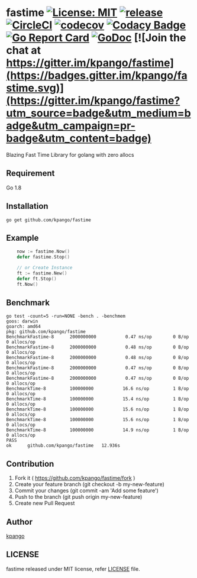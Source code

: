# fastime [![License: MIT](https://img.shields.io/badge/License-MIT-blue.svg)](https://opensource.org/licenses/MIT) [![release](https://img.shields.io/github/release/kpango/fastime.svg)](https://github.com/kpango/fastime/releases/latest) [![CircleCI](https://circleci.com/gh/kpango/fastime.svg?style=shield)](https://circleci.com/gh/kpango/fastime) [![codecov](https://codecov.io/gh/kpango/fastime/branch/master/graph/badge.svg)](https://codecov.io/gh/kpango/fastime) [![Codacy Badge](https://api.codacy.com/project/badge/Grade/a6e544eee7bc49e08a000bb10ba3deed)](https://www.codacy.com/app/i.can.feel.gravity/fastime?utm_source=github.com&amp;utm_medium=referral&amp;utm_content=kpango/fastime&amp;utm_campaign=Badge_Grade) [![Go Report Card](https://goreportcard.com/badge/github.com/kpango/fastime)](https://goreportcard.com/report/github.com/kpango/fastime) [![GoDoc](http://godoc.org/github.com/kpango/fastime?status.svg)](http://godoc.org/github.com/kpango/fastime) [![Join the chat at https://gitter.im/kpango/fastime](https://badges.gitter.im/kpango/fastime.svg)](https://gitter.im/kpango/fastime?utm_source=badge&utm_medium=badge&utm_campaign=pr-badge&utm_content=badge)
Blazing Fast Time Library for golang with zero allocs

## Requirement
Go 1.8

## Installation
```shell
go get github.com/kpango/fastime
```

## Example
```go
	now := fastime.Now()
    defer fastime.Stop()

    // or Create Instance
    ft := fastime.New()
    defer ft.Stop()
    ft.Now()
```

## Benchmark

```
go test -count=5 -run=NONE -bench . -benchmem
goos: darwin
goarch: amd64
pkg: github.com/kpango/fastime
BenchmarkFastime-8   	2000000000	         0.47 ns/op	       0 B/op	       0 allocs/op
BenchmarkFastime-8   	2000000000	         0.48 ns/op	       0 B/op	       0 allocs/op
BenchmarkFastime-8   	2000000000	         0.48 ns/op	       0 B/op	       0 allocs/op
BenchmarkFastime-8   	2000000000	         0.47 ns/op	       0 B/op	       0 allocs/op
BenchmarkFastime-8   	2000000000	         0.47 ns/op	       0 B/op	       0 allocs/op
BenchmarkTime-8      	100000000	        16.6 ns/op	       1 B/op	       0 allocs/op
BenchmarkTime-8      	100000000	        15.4 ns/op	       1 B/op	       0 allocs/op
BenchmarkTime-8      	100000000	        15.6 ns/op	       1 B/op	       0 allocs/op
BenchmarkTime-8      	100000000	        15.6 ns/op	       1 B/op	       0 allocs/op
BenchmarkTime-8      	100000000	        14.9 ns/op	       1 B/op	       0 allocs/op
PASS
ok  	github.com/kpango/fastime	12.936s
```
## Contribution
1. Fork it ( https://github.com/kpango/fastime/fork )
2. Create your feature branch (git checkout -b my-new-feature)
3. Commit your changes (git commit -am 'Add some feature')
4. Push to the branch (git push origin my-new-feature)
5. Create new Pull Request

## Author
[kpango](https://github.com/kpango)

## LICENSE
fastime released under MIT license, refer [LICENSE](https://github.com/kpango/fastime/blob/master/LICENSE) file.
